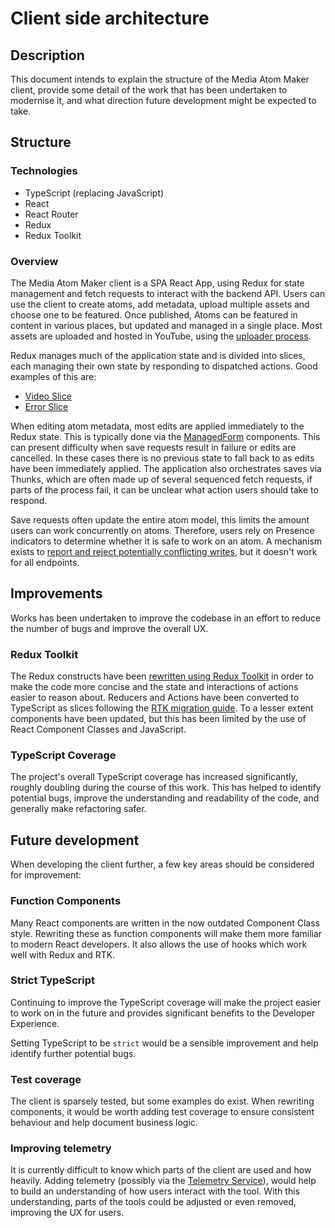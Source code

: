 # Client side architecture

## Description

This document intends to explain the structure of the Media Atom Maker client, provide some detail of the work that has
been undertaken to modernise it, and what direction future development might be expected to take.

## Structure

### Technologies

- TypeScript (replacing JavaScript)
- React
- React Router
- Redux
- Redux Toolkit

### Overview

The Media Atom Maker client is a SPA React App, using Redux for state management and fetch requests to interact with the
backend API. Users can use the client to create atoms, add metadata, upload multiple assets and choose one to be
featured. Once published, Atoms can be featured in content in various places, but updated and managed in a single
place. Most assets are uploaded and hosted in YouTube, using the [uploader process](../uploader/README.md).

Redux manages much of the application state and is divided into slices, each managing their own state by responding to
dispatched actions. Good examples of this are:

- [Video Slice](../public/video-ui/src/slices/video.ts)
- [Error Slice](../public/video-ui/src/slices/error.ts)

When editing atom metadata, most edits are applied immediately to the Redux state. This is typically done via
the [ManagedForm](../public/video-ui/src/components/ManagedForm/ManagedForm.jsx) components. This can present difficulty
when save requests result in failure or edits are cancelled. In these cases there is no previous state to fall back to
as edits have been immediately applied. The application also orchestrates saves via Thunks, which are often made up of
several sequenced fetch requests, if parts of the process fail, it can be unclear what action users should take to
respond.

Save requests often update the entire atom model, this limits the amount users can work concurrently on atoms.
Therefore, users rely on Presence indicators to determine whether it is safe to work on an atom. A mechanism exists to
[report and reject potentially conflicting writes](https://github.com/guardian/media-atom-maker/blob/0d0535c5d6158a4b077c4b23c8df01790be61071/app/model/commands/UpdateAtomCommand.scala#L77-L85),
but it doesn't work for all endpoints.

## Improvements

Works has been undertaken to improve the codebase in an effort to reduce the number of bugs and improve the overall UX.

### Redux Toolkit

The Redux constructs have been [rewritten using Redux Toolkit](https://github.com/guardian/media-atom-maker/issues/1262)
in order to make the code more concise and the state and interactions of actions easier to reason about. Reducers and
Actions have been converted to TypeScript as slices following
the [RTK migration guide](https://redux.js.org/usage/migrating-to-modern-redux). To a lesser extent components have been
updated, but this has been limited by the use of React Component Classes and JavaScript.

### TypeScript Coverage

The project's overall TypeScript coverage has increased significantly, roughly doubling during the course of this work.
This has helped to identify potential bugs, improve the understanding and readability of the code, and generally make
refactoring safer.

## Future development

When developing the client further, a few key areas should be considered for improvement:

### Function Components

Many React components are written in the now outdated Component Class style. Rewriting these as function components will
make them more familiar to modern React developers. It also allows the use of hooks which work well with Redux and
RTK.

### Strict TypeScript

Continuing to improve the TypeScript coverage will make the project easier to work on in the future and provides
significant benefits to the Developer Experience.

Setting TypeScript to be `strict` would be a sensible improvement and help identify further potential bugs.

### Test coverage

The client is sparsely tested, but some examples do exist. When rewriting components, it would be worth adding test
coverage to ensure consistent behaviour and help document business logic.

### Improving telemetry

It is currently difficult to know which parts of the client are used and how heavily. Adding telemetry (possibly via the
[Telemetry Service](https://github.com/guardian/editorial-tools-user-telemetry-service)), would help to build an
understanding of how users interact with the tool. With this understanding, parts of the tools could be adjusted or even
removed, improving the UX for users.
